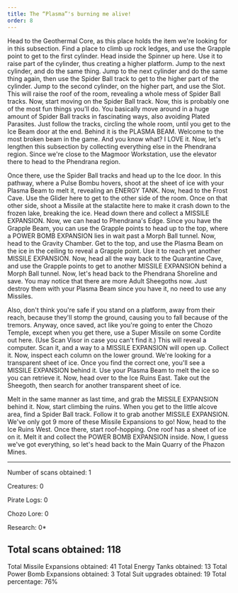 ```yaml
---
title: The “Plasma”'s burning me alive!
order: 8
---
```




Head to the Geothermal Core, as this place holds the item we're looking for in
this subsection. Find a place to climb up rock ledges, and use the Grapple
point to get to the first cylinder. Head inside the Spinner up here. Use it to
raise part of the cylinder, thus creating a higher platform. Jump to the next
cylinder, and do the same thing. Jump to the next cylinder and do the same
thing again, then use the Spider Ball track to get to the higher part of the
cylinder. Jump to the second cylinder, on the higher part, and use the Slot.
This will raise the roof of the room, revealing a whole mess of Spider Ball
tracks. Now, start moving on the Spider Ball track. Now, this is probably one
of the most fun things you'll do. You basically move around in a huge amount of
Spider Ball tracks in fascinating ways, also avoiding Plated Parasites. Just
follow the tracks, circling the whole room, until you get to the Ice Beam door
at the end. Behind it is the PLASMA BEAM. Welcome to the most broken beam in
the game. And you know what? I LOVE it. Now, let's lengthen this subsection
by collecting everything else in the Phendrana region. Since we're close to the
Magmoor Workstation, use the elevator there to head to the Phendrana region.

Once there, use the Spider Ball tracks and head up to the Ice door. In this
pathway, where a Pulse Bombu hovers, shoot at the sheet of ice with your Plasma
Beam to melt it, revealing an ENERGY TANK. Now, head to the Frost Cave. Use the
Glider here to get to the other side of the room. Once on that other side,
shoot a Missile at the stalactite here to make it crash down to the frozen
lake, breaking the ice. Head down there and collect a MISSILE EXPANSION. Now,
we can head to Phendrana's Edge. Since you have the Grapple Beam, you can use
the Grapple points to head up to the top, where a POWER BOMB EXPANSION lies in
wait past a Morph Ball tunnel. Now, head to the Gravity Chamber. Get to the
top, and use the Plasma Beam on the ice in the ceiling to reveal a Grapple
point. Use it to reach yet another MISSILE EXPANSION. Now, head all the way
back to the Quarantine Cave, and use the Grapple points to get to another
MISSILE EXPANSION behind a Morph Ball tunnel. Now, let's head back to the
Phendrana Shoreline and save. You may notice that there are more Adult
Sheegoths now. Just destroy them with your Plasma Beam since you have it, no
need to use any Missiles.

Also, don't think you're safe if you stand on a platform, away from their
reach, because they'll stomp the ground, causing you to fall because of the
tremors. Anyway, once saved, act like you're going to enter the Chozo Temple,
except when you get there, use a Super Missile on some Cordite out here. (Use
Scan Visor in case you can't find it.) This will reveal a computer. Scan it,
and a way to a MISSILE EXPANSION will open up. Collect it. Now, inspect each
column on the lower ground. We're looking for a transparent sheet of ice. Once
you find the correct one, you'll see a MISSILE EXPANSION behind it. Use your
Plasma Beam to melt the ice so you can retrieve it. Now, head over to the Ice
Ruins East. Take out the Sheegoth, then search for another transparent sheet of
ice.

Melt in the same manner as last time, and grab the MISSILE EXPANSION behind it.
Now, start climbing the ruins. When you get to the little alcove area, find a
Spider Ball track. Follow it to grab another MISSILE EXPANSION. We've only got
9 more of these Missile Expansions to go! Now, head to the Ice Ruins West. Once
there, start roof-hopping. One roof has a sheet of ice on it. Melt it and
collect the POWER BOMB EXPANSION inside. Now, I guess we've got everything, so
let's head back to the Main Quarry of the Phazon Mines.

-------------------------
Number of scans obtained: 1

Creatures: 0

Pirate Logs: 0

Chozo Lore: 0

Research: 0*

Total scans obtained: 118
-------------------------

Total Missile Expansions obtained: 41
Total Energy Tanks obtained: 13
Total Power Bomb Expansions obtained: 3
Total Suit upgrades obtained: 19
Total percentage: 76%



